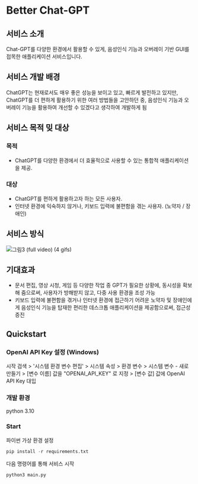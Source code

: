 # Better Chat-GPT

## 서비스 소개

Chat-GPT를 다양한 환경에서 활용할 수 있게, 음성인식 기능과 오버레이 기반 GUI를 접목한 애플리케이션 서비스입니다.

## 서비스 개발 배경
ChatGPT는 현재로서도 매우 좋은 성능을 보이고 있고, 빠르게 발전하고 있지만, ChatGPT를 더 편하게 활용하기 위한 여러 방법들을 고안하던 중, 음성인식 기능과 오버레이 기능을 활용하여 개선할 수 있겠다고 생각하여 개발하게 됨


## 서비스 목적 밎 대상
### 목적
- ChatGPT를 다양한 환경에서 더 효율적으로 사용할 수 있는 통합적 애플리케이션을 제공.
### 대상
- ChatGPT를 편하게 활용하고자 하는 모든 사용자.
- 인터넷 환경에 익숙하지 않거나, 키보드 입력에 불편함을 겪는 사용자. (노약자 / 장애인)

## 서비스 방식
![그림3](https://user-images.githubusercontent.com/54511614/233769776-f9ee83d0-28a2-46e9-a9cc-0b4780633291.jpg)
(full video)
(4 gifs)

## 기대효과
- 문서 편집, 영상 시청, 게임 등 다양한 작업 중 GPT가 필요한 상황에, 동시성을 확보해 줌으로써, 사용자가 방해받지 않고, 다중 사용 환경을 조성 가능
- 키보드 입력에 불편함을 겪거나 인터넷 환경에 접근하기 어려운 노약자 및 장애인에게 음성인식 기능을 탑재한 편리한 데스크톱 애플리케이션을 제공함으로써, 접근성 증진


## Quickstart
### OpenAI API Key 설정 (Windows)
시작 검색 > '시스템 환경 변수 편집' > 시스템 속성 > 환경 변수 > 시스템 변수 - 새로 만들기 > [변수 이름] 값을 "OPENAI_API_KEY" 로 지정 > [변수 값] 값에 OpenAI API Key 대입
### 개발 환경
python 3.10
### Start
파이썬 가상 환경 설정
```python
pip install -r requirements.txt
```
다음 명령어를 통해 서비스 시작
```
python3 main.py
``` 
